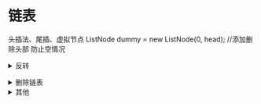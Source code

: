 # 链表

头插法、尾插、虚拟节点 ListNode dummy = new ListNode(0, head); //添加删除头部 防止空情况

<details class="lake-collapse"><summary id="u41a75154"><span class="ne-text">反转</span></summary><pre data-language="java" id="I3ZWO" class="ne-codeblock language-java" style="border: 1px solid #e8e8e8; border-radius: 2px; background: #f9f9f9; padding: 16px; font-size: 13px; color: #595959"><code>public ListNode 迭代法 (ListNode head) {
ListNode pre = null,cur = head, nex;
//[a,null) 、即 头到尾
//[a,b) -&gt;cur != b
while(cur != null) {
    nxt = cur.next; // 暂存后继节点 cur.

    cur.next = pre; //  pre &lt;-cur
    pre = cur; // 准备移动：cur就是下一个pre
    cur = nxt; // cur 访问下一节点
}
// return pre;//cur到null退出循环，即pre是反转后的头
}

public ListNode reverseList(ListNode head) {
    return recur(head, null);    // 调用递归并返回
}
private ListNode recur(ListNode cur, ListNode pre) {
    if (cur == null) return pre; //null前面 最后那个头
    ListNode res = recur(cur.next, cur);  // 递归后继节点
    cur.next = pre;              // 修改节点引用指向
    return res;                  // 返回反转链表的头节点
}


ListNode reverse(ListNode a, ListNode b) {
    ListNode pre, cur, nxt;
    pre = null; cur = a; nxt = a;
    while (cur != b) {
        nxt = cur.next;
        cur.next = pre;
        pre = cur;
        cur = nxt;
    }
    return pre;// 返回反转后的头结点
    //cur 是尾巴
}</code></pre><h4 id="E5NmZ" style="font-size: 16px; line-height: 24px; margin: 10px 0 5px 0"><a href="https://leetcode.cn/problems/reverse-linked-list/solutions/2361282/206-fan-zhuan-lian-biao-shuang-zhi-zhen-r1jel/?envType=study-plan-v2&amp;envId=top-100-liked" data-href="https://leetcode.cn/problems/reverse-linked-list/solutions/2361282/206-fan-zhuan-lian-biao-shuang-zhi-zhen-r1jel/?envType=study-plan-v2&amp;envId=top-100-liked" target="_blank" class="ne-link"><span class="ne-text">反转链表I - K神图解过程</span></a><span class="ne-text"> - same to upper</span></h4><h4 id="MiC6Y" style="font-size: 16px; line-height: 24px; margin: 10px 0 5px 0"><a href="https://leetcode.cn/problems/reverse-linked-list-ii/" data-href="https://leetcode.cn/problems/reverse-linked-list-ii/" target="_blank" class="ne-link"><span class="ne-text">92. 反转链表 II</span></a><span class="ne-text"> - 移动新头，反转k次 ，拼接上后面</span></h4><p id="u3126eda3" class="ne-p" style="margin: 0; padding: 0; min-height: 24px"></p><h4 id="ld4x7" style="font-size: 16px; line-height: 24px; margin: 10px 0 5px 0"><a href="https://leetcode.cn/problems/reverse-nodes-in-k-group/" data-href="https://leetcode.cn/problems/reverse-nodes-in-k-group/" target="_blank" class="ne-link"><span class="ne-text" style="color: inherit">25. K 个一组翻转链表</span></a><span class="ne-text"> - 用分组思想，</span></h4><pre data-language="java" id="KjrOh" class="ne-codeblock language-java" style="border: 1px solid #e8e8e8; border-radius: 2px; background: #f9f9f9; padding: 16px; font-size: 13px; color: #595959"><code>ListNode reverseKGroup(ListNode head, int k) {
    if (head == null) return null;
    // 区间 [a, b) 包含 k 个待反转元素
    ListNode a, b;
    a = b = head;
    for (int i = 0; i &lt; k; i++) {
        // 不足 k 个，不需要反转，base case
        if (b == null) return head;
        b = b.next;
    }

    // for (int i = 0; i &lt; k; i++) {
    //     // 不足 k 个，需要反转，base case
    //     if (b == null) break;
    //     b = b.next;
    // }
    
    // 反转前 k 个元素
    ListNode newHead = reverse(a, b);
    //a变成尾了   递归反转后续链表并连接起来
    a.next = reverseKGroup(b, k);
    return newHead;
}</code></pre></details>

<details class="lake-collapse"><summary id="ue379be9b"><span class="ne-text">删除链表</span></summary><p id="ufd37bedf" class="ne-p" style="margin: 0; padding: 0; min-height: 24px"><span class="ne-text">核心就是跳过 </span><strong><span class="ne-text">cur -&gt; n1-&gt; n2  变成 cur -&gt; n2</span></strong><span class="ne-text">  cur.next = cur.next.next </span></p><h4 id="tdiuP" style="font-size: 16px; line-height: 24px; margin: 10px 0 5px 0"><a href="https://leetcode.cn/problems/delete-node-in-a-linked-list/" data-href="https://leetcode.cn/problems/delete-node-in-a-linked-list/" target="_blank" class="ne-link"><span class="ne-text" style="color: inherit">237. 删除链表中的节点</span></a><span class="ne-text"> - 无法访问 pre 、</span><strong><span class="ne-text">令当前和 next 一样 跳过 next</span></strong></h4><h4 id="VJLaV" style="font-size: 16px; line-height: 24px; margin: 10px 0 5px 0"><a href="https://leetcode.cn/problems/remove-nth-node-from-end-of-list/" data-href="https://leetcode.cn/problems/remove-nth-node-from-end-of-list/" target="_blank" class="ne-link"><span class="ne-text" style="color: inherit">19. 删除链表的倒数第 N 个结点</span></a><span class="ne-text"> - 快慢即可 </span></h4><h4 id="ZFfAg" style="font-size: 16px; line-height: 24px; margin: 10px 0 5px 0"><a href="https://leetcode.cn/problems/remove-duplicates-from-sorted-list/" data-href="https://leetcode.cn/problems/remove-duplicates-from-sorted-list/" target="_blank" class="ne-link"><span class="ne-text" style="color: inherit">83. 删除排序链表中的重复元素</span></a><span class="ne-text"> - 思想一样 就是判断个值要相当而已、NLP问题 看哪调了val 防下</span></h4><h4 id="F0IY5" style="font-size: 16px; line-height: 24px; margin: 10px 0 5px 0"><a href="https://leetcode.cn/problems/remove-duplicates-from-sorted-list-ii/" data-href="https://leetcode.cn/problems/remove-duplicates-from-sorted-list-ii/" target="_blank" class="ne-link"><span class="ne-text" style="color: inherit">82. 删除排序链表中的重复元素 II</span></a><span class="ne-text"> - 头节点可能没 dummy 、一个探测 一个移动 </span></h4></details>

<details class="lake-collapse"><summary id="u013b7377"><span class="ne-text">其他</span></summary><p id="ub28c3b49" class="ne-p" style="margin: 0; padding: 0; min-height: 24px"><a href="https://leetcode.cn/problems/merge-two-sorted-lists/" data-href="https://leetcode.cn/problems/merge-two-sorted-lists/" target="_blank" class="ne-link"><span class="ne-text">21. 合并两个有序链表</span></a><span class="ne-text"> - 两个指针 拼接 、注意非空剩余</span></p><p id="ud7121db0" class="ne-p" style="margin: 0; padding: 0; min-height: 24px"><a href="https://leetcode.cn/problems/merge-k-sorted-lists/" data-href="https://leetcode.cn/problems/merge-k-sorted-lists/" target="_blank" class="ne-link"><span class="ne-text">23. 合并 K 个升序链表</span></a><span class="ne-text"> - 堆</span></p><p id="u408c7721" class="ne-p" style="margin: 0; padding: 0; min-height: 24px"><span class="ne-text"></span></p><h4 id="z95EJ" style="font-size: 16px; line-height: 24px; margin: 10px 0 5px 0"><a href="https://leetcode.cn/problems/partition-list/" data-href="https://leetcode.cn/problems/partition-list/" target="_blank" class="ne-link"><span class="ne-text">86. 分隔链表</span></a><span class="ne-text"> - 差不多、但是注意断开老的nex</span></h4><h4 id="EeySW" style="font-size: 16px; line-height: 24px; margin: 10px 0 5px 0"><a href="https://leetcode.cn/problems/intersection-of-two-linked-lists/" data-href="https://leetcode.cn/problems/intersection-of-two-linked-lists/" target="_blank" class="ne-link"><span class="ne-text">160. 相交链表</span></a><span class="ne-text"> - </span></h4><p id="u9e916c90" class="ne-p" style="margin: 0; padding: 0; min-height: 24px"><img src="https://cdn.nlark.com/yuque/0/2025/png/43004048/1752815586002-b1118ffc-11d9-460e-9db2-3470440297bb.png" width="252" title="" crop="0,0,1,1" id="ub8fe9407" class="ne-image"></p><h4 id="PIytQ" style="font-size: 16px; line-height: 24px; margin: 10px 0 5px 0"><a href="https://leetcode.cn/problems/palindrome-linked-list/" data-href="https://leetcode.cn/problems/palindrome-linked-list/" target="_blank" class="ne-link"><span class="ne-text">234. 回文链表</span></a><span class="ne-text"> - 「中点 + 反转 + 比对 」 「栈 </span><span class="ne-text" style="color: rgb(38, 38, 38); background-color: rgb(240, 240, 240)">弹出栈就是“从后往前”读，此时再遍历一遍“从前往后”读</span><span class="ne-text">」「引入数组 」</span></h4><p id="u1d357872" class="ne-p" style="margin: 0; padding: 0; min-height: 24px"></p><p id="u97e15d0a" class="ne-p" style="margin: 0; padding: 0; min-height: 24px"></p><p id="u0260a26a" class="ne-p" style="margin: 0; padding: 0; min-height: 24px"><img src="https://cdn.nlark.com/yuque/0/2025/png/43004048/1752823933360-c2b39f5a-a838-4b5e-b748-f1491caf41e5.png" width="1412" title="" crop="0,0,1,1" id="u2799c4af" class="ne-image"></p></details>